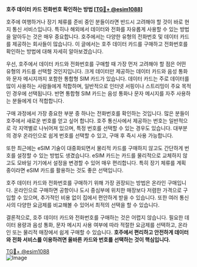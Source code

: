**호주 데이터 카드 전화번호 확인하는 방법 [[TG💪+ @esim1088](https://t.me/s/esim1088)]**

호주에 여행하거나 장기 체류를 준비 중인 분들이라면 반드시 고려해야 할 것이 바로 현지 통신 서비스입니다. 특히나 해외에서 데이터와 전화를 자유롭게 사용할 수 있는 방법을 알아두는 것은 매우 중요합니다. 호주에서는 다양한 유형의 전화번호 및 데이터 카드를 제공하는 회사들이 많습니다. 이 글에서는 호주 데이터 카드를 구매하고 전화번호를 확인하는 방법에 대해 자세히 알아보겠습니다.

우선, 호주에서 데이터 카드와 전화번호를 구매할 때 가장 먼저 고려해야 할 점은 어떤 유형의 카드를 선택할 것인지입니다. 크게 데이터만 제공하는 데이터 카드와 음성 통화와 문자 메시지까지 포함한 통합형 SIM 카드가 있습니다. 데이터 카드는 주로 데이터를 많이 사용하는 사람들에게 적합하며, 일반적으로 인터넷 서핑이나 스트리밍이 주요 목적인 경우에 선택됩니다. 반면 통합형 SIM 카드는 음성 통화나 문자 메시지를 자주 사용하는 분들에게 더 적합합니다.

구매 과정에서 가장 중요한 부분 중 하나는 전화번호를 확인하는 것입니다. 많은 분들이 호주에서 새로운 번호를 얻고 싶어 합니다. 호주 통신사에서 제공하는 번호는 일반적으로 각 지역별로 나뉘어져 있으며, 특정 번호를 선택할 수 있는 경우도 있습니다. 대부분의 경우 온라인으로 쉽게 번호를 선택할 수 있고, 구매 후 즉시 사용 가능합니다.

또한 최근에는 eSIM 기술이 대중화되면서 물리적 카드를 구매하지 않고도 간단하게 번호를 설정할 수 있는 방법도 생겼습니다. eSIM 카드는 카드를 물리적으로 교체하지 않고도 모바일 기기에서 설정을 변경할 수 있어 매우 편리합니다. 특히 장기 체류를 계획 중이라면 eSIM 카드를 활용하는 것도 좋은 선택입니다.

호주 데이터 카드와 전화번호를 구매하기 위해 가장 권장되는 방법은 온라인 구매입니다. 온라인으로 구매하면 공항이나 도시 중심부에 위치한 매장보다 저렴한 가격으로 구입할 수 있으며, 추가적인 비용 없이 집에서 편안하게 받을 수 있습니다. 또한 여러 통신사의 다양한 요금제를 비교해볼 수 있어서 최적의 선택을 할 수 있습니다.

결론적으로, 호주 데이터 카드와 전화번호를 구매하는 것은 어렵지 않습니다. 필요한 데이터 용량과 음성 통화, 문자 메시지 사용 여부에 따라 적절한 요금제를 선택하고, 온라인 또는 물리적 매장에서 쉽게 구매할 수 있습니다. **호주에서 편리하고 안전하게 데이터와 전화 서비스를 이용하려면 올바른 카드와 번호를 선택하는 것이 핵심입니다.**

[TG💪+ @esim1088](https://t.me/s/esim1088)  
![Image](https://i.postimg.cc/Y0z9fWf4/image.png)